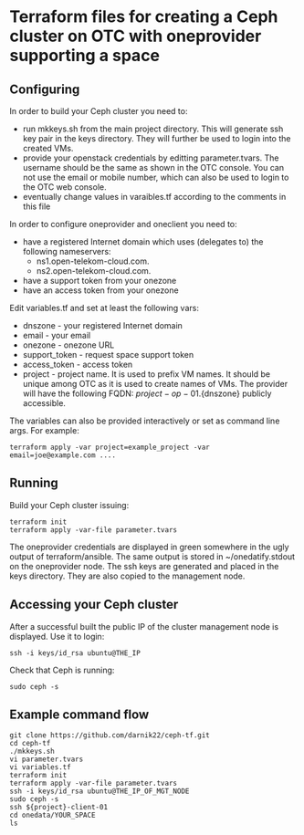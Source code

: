 # Terraform files for creating a Ceph cluster on OTC with oneprovider supporting a space

## Configuring
In order to build your Ceph cluster you need to:
* run mkkeys.sh from the main project directory. This will generate ssh key pair in the keys directory. They will further be used to login into the created VMs.
* provide your openstack credentials by editting parameter.tvars. The username should be the same as shown in the OTC console. You can not use the email or mobile number, which can also be used to login to the OTC web console. 
* eventually change values in varaibles.tf according to the comments in this file

In order to configure oneprovider and oneclient you need to:
* have a registered Internet domain which uses (delegates to) the following nameservers:
  * ns1.open-telekom-cloud.com.
  * ns2.open-telekom-cloud.com.
* have a support token from your onezone
* have an access token from your onezone

Edit variables.tf and set at least the following vars:
* dnszone - your registered Internet domain
* email - your email
* onezone - onezone URL
* support_token - request space support token
* access_token - access token
* project - project name. It is used to prefix VM names. It should be unique among OTC as it is used to create names of VMs. The provider will have the following FQDN: ${project}-op-01.${dnszone} publicly accessible.

The variables can also be provided interactively or set as command line args. For example:
```
terraform apply -var project=example_project -var email=joe@example.com ....
```

## Running
Build your Ceph cluster issuing:
```
terraform init
terraform apply -var-file parameter.tvars
```
The oneprovider credentials are displayed in green somewhere in the ugly output of terraform/ansible. The same output is stored in ~/onedatify.stdout on the oneprovider node. The ssh keys are generated and placed in the keys directory. They are also copied to the management node.

## Accessing your Ceph cluster
After a successful built the public IP of the cluster management node is displayed. Use it to login:
```
ssh -i keys/id_rsa ubuntu@THE_IP
```

Check that Ceph is running:
```
sudo ceph -s
```

## Example command flow
```
git clone https://github.com/darnik22/ceph-tf.git
cd ceph-tf
./mkkeys.sh
vi parameter.tvars
vi variables.tf
terraform init
terraform apply -var-file parameter.tvars
ssh -i keys/id_rsa ubuntu@THE_IP_OF_MGT_NODE
sudo ceph -s
ssh ${project}-client-01
cd onedata/YOUR_SPACE
ls
```


